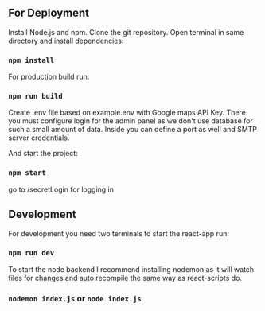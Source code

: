 ## For Deployment

Install Node.js and npm. Clone the git repository. Open terminal in same directory and install dependencies:
### `npm install`

For production build run:
### `npm run build`

Create .env file based on example.env with Google maps API Key. There you must configure login for the admin panel as we don't use database for such a small amount of data.
Inside you can define a port as well and SMTP server credentials.

And start the project:
### `npm start`
go to /secretLogin for logging in

## Development

For development you need two terminals
to start the react-app run:
### `npm run dev`

To start the node backend I recommend installing nodemon as it will watch files for changes and auto recompile the same way as react-scripts do.
### `nodemon index.js` or `node index.js`
